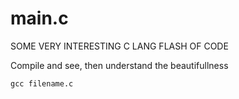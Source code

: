 # main.c
SOME VERY INTERESTING C LANG FLASH OF CODE

Compile and see, then understand the beautifullness


```gcc filename.c```
